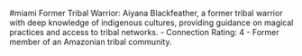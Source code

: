 #miami 
Former Tribal Warrior: Aiyana Blackfeather, a former tribal warrior with deep knowledge of indigenous cultures, providing guidance on magical practices and access to tribal networks. - Connection Rating: 4 - Former member of an Amazonian tribal community.